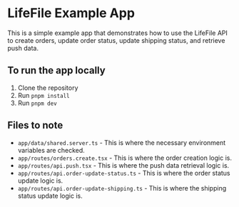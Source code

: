 # LifeFile Example App

This is a simple example app that demonstrates how to use the LifeFile API to create orders,
update order status, update shipping status, and retrieve push data.

## To run the app locally

1. Clone the repository
2. Run `pnpm install`
3. Run `pnpm dev`

## Files to note

- `app/data/shared.server.ts` - This is where the necessary environment variables are checked.
- `app/routes/orders.create.tsx` - This is where the order creation logic is.
- `app/routes/api.push.tsx` - This is where the push data retrieval logic is.
- `app/routes/api.order-update-status.ts` - This is where the order status update logic is.
- `app/routes/api.order-update-shipping.ts` - This is where the shipping status update logic is.
